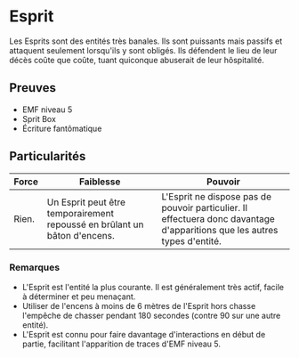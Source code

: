 # Esprit

Les Esprits sont des entités très banales. Ils sont puissants mais passifs et attaquent seulement lorsqu'ils y sont obligés. Ils défendent le lieu de leur décès coûte que coûte, tuant quiconque abuserait de leur hôspitalité.

## Preuves

- EMF niveau 5
- Sprit Box
- Écriture fantômatique

## Particularités

| Force | Faiblesse | Pouvoir |
| -------------- | --------------------- | --------------------- |
| Rien. | Un Esprit peut être temporairement repoussé en brûlant un bâton d'encens. | L'Esprit ne dispose pas de pouvoir particulier. Il effectuera donc davantage d'apparitions que les autres types d'entité. |

### Remarques

- L'Esprit est l'entité la plus courante. Il est généralement très actif, facile à déterminer et peu menaçant.
- Utiliser de l'encens à moins de 6 mètres de l'Esprit hors chasse l'empêche de chasser pendant 180 secondes (contre 90 sur une autre entité).
- L'Esprit est connu pour faire davantage d'interactions en début de partie, facilitant l'apparition de traces d'EMF niveau 5.
